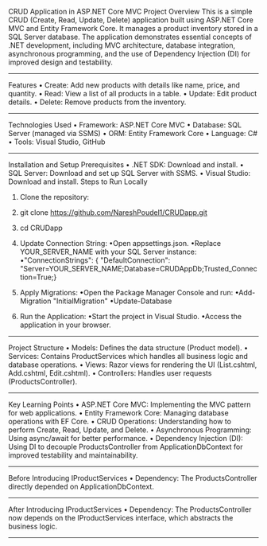 CRUD Application in ASP.NET Core MVC
Project Overview
This is a simple CRUD (Create, Read, Update, Delete) application built using ASP.NET Core MVC and Entity Framework Core. It manages a product inventory stored in a SQL Server database. The application demonstrates essential concepts of .NET development, including MVC architecture, database integration, asynchronous programming, and the use of Dependency Injection (DI) for improved design and testability.
________________________________________
Features
•	Create: Add new products with details like name, price, and quantity.
•	Read: View a list of all products in a table.
•	Update: Edit product details.
•	Delete: Remove products from the inventory.
________________________________________
Technologies Used
•	Framework: ASP.NET Core MVC
•	Database: SQL Server (managed via SSMS)
•	ORM: Entity Framework Core
•	Language: C#
•	Tools: Visual Studio, GitHub
________________________________________
Installation and Setup
Prerequisites
•	.NET SDK: Download and install.
•	SQL Server: Download and set up SQL Server with SSMS.
•	Visual Studio: Download and install.
Steps to Run Locally
1.	Clone the repository:
2.	git clone https://github.com/NareshPoudel1/CRUDapp.git
3.	cd CRUDapp


4.	Update Connection String:
•Open appsettings.json.
•Replace YOUR_SERVER_NAME with your SQL Server instance: 
•"ConnectionStrings": {
    "DefaultConnection": "Server=YOUR_SERVER_NAME;Database=CRUDAppDb;Trusted_Connection=True;}
5.	Apply Migrations:
•Open the Package Manager Console and run: 
•Add-Migration "InitialMigration"
•Update-Database
6.	Run the Application:
•Start the project in Visual Studio.
•Access the application in your browser.
________________________________________
Project Structure
•	Models: Defines the data structure (Product model).
•	Services: Contains ProductServices which handles all business logic and database operations.
•	Views: Razor views for rendering the UI (List.cshtml, Add.cshtml, Edit.cshtml).
•	Controllers: Handles user requests (ProductsController).
________________________________________
Key Learning Points
•	ASP.NET Core MVC: Implementing the MVC pattern for web applications.
•	Entity Framework Core: Managing database operations with EF Core.
•	CRUD Operations: Understanding how to perform Create, Read, Update, and Delete.
•	Asynchronous Programming: Using async/await for better performance.
•	Dependency Injection (DI): Using DI to decouple ProductsController from ApplicationDbContext for improved testability and maintainability.
________________________________________


Before Introducing IProductServices
•	Dependency:
The ProductsController directly depended on ApplicationDbContext.
________________________________________
After Introducing IProductServices
•	Dependency:
The ProductsController now depends on the IProductServices interface, which abstracts the business logic.
________________________________________

